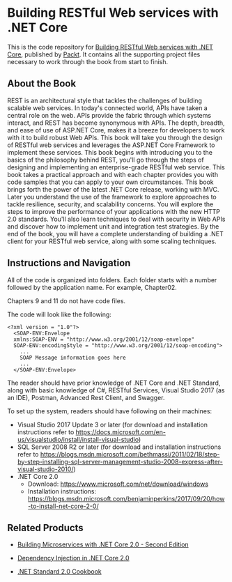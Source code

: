 # Building RESTful Web services with .NET Core
This is the code repository for [Building RESTful Web services with .NET Core](https://www.packtpub.com/application-development/building-restful-web-services-net-core?utm_source=github&utm_medium=repository&utm_campaign=9781788291576), published by [Packt](https://www.packtpub.com/?utm_source=github). It contains all the supporting project files necessary to work through the book from start to finish.
## About the Book
REST is an architectural style that tackles the challenges of building scalable web services. In today's connected world, APIs have taken a central role on the web. APIs provide the fabric through which systems interact, and REST has become synonymous with APIs. The depth, breadth, and ease of use of ASP.NET Core, makes it a breeze for developers to work with it to build robust Web APIs. This book will take you through the design of RESTful web services and leverages the ASP.NET Core Framework to implement these services.
This book begins with introducing you to the basics of the philosophy behind REST, you'll go through the steps of designing and implementing an enterprise-grade RESTful web service. This book takes a practical approach and with each chapter provides you with code samples that you can apply to your own circumstances. This book brings forth the power of the latest .NET Core release, working with MVC. Later you understand the use of the framework to explore approaches to tackle resilience, security, and scalability concerns. You will explore the steps to improve the performance of your applications with the new HTTP 2.0 standards. You'll also learn techniques to deal with security in Web APIs and discover how to implement unit and integration test strategies.
By the end of the book, you will have a complete understanding of building a .NET client for your RESTful web service, along with some scaling techniques.
## Instructions and Navigation
All of the code is organized into folders. Each folder starts with a number followed by the application name. For example, Chapter02.

Chapters 9 and 11 do not have code files.

The code will look like the following:
```
<?xml version = "1.0"?>
  <SOAP-ENV:Envelope 
  xmlns:SOAP-ENV = "http://www.w3.org/2001/12/soap-envelope" 
  SOAP-ENV:encodingStyle = "http://www.w3.org/2001/12/soap-encoding">
    ...
    SOAP Message information goes here
    ...
  </SOAP-ENV:Envelope>
```

The reader should have prior knowledge of .NET Core and .NET Standard, along with basic knowledge of C#, RESTful Services, Visual Studio 2017 (as an IDE), Postman, Advanced Rest Client, and Swagger.

To set up the system, readers should have following on their machines:

* Visual Studio 2017 Update 3 or later (for download and installation instructions refer to https://docs.microsoft.com/en-us/visualstudio/install/install-visual-studio)
* SQL Server 2008 R2 or later (for download and installation instructions refer to https://blogs.msdn.microsoft.com/bethmassi/2011/02/18/step-by-step-installing-sql-server-management-studio-2008-express-after-visual-studio-2010/)
* .NET Core 2.0
   * Download: https://www.microsoft.com/net/download/windows
   * Installation instructions: https://blogs.msdn.microsoft.com/benjaminperkins/2017/09/20/how-to-install-net-core-2-0/

## Related Products
* [Building Microservices with .NET Core 2.0 - Second Edition](https://www.packtpub.com/application-development/building-microservices-net-core-20-second-edition?utm_source=github&utm_medium=repository&utm_campaign=9781788393331)

* [Dependency Injection in .NET Core 2.0](https://www.packtpub.com/application-development/dependency-injection-net-core-20?utm_source=github&utm_medium=repository&utm_campaign=9781787121300)

* [.NET Standard 2.0 Cookbook](https://www.packtpub.com/application-development/net-standard-20-cookbook?utm_source=github&utm_medium=repository&utm_campaign=9781788834667)

